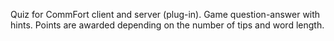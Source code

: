 Quiz for CommFort client and server (plug-in).
Game question-answer with hints.
Points are awarded depending on the number of tips and word length.
